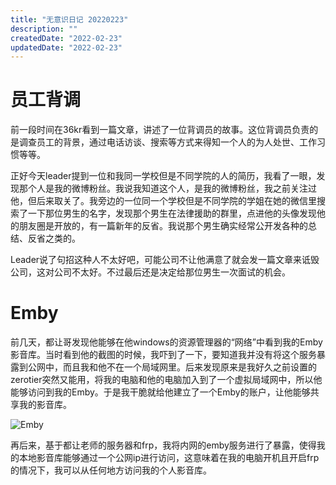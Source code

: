 ```yaml
---
title: "无意识日记 20220223"
description: ""
createdDate: "2022-02-23"
updatedDate: "2022-02-23"
---
```


# 员工背调
前一段时间在36kr看到一篇文章，讲述了一位背调员的故事。这位背调员负责的是调查员工的背景，通过电话访谈、搜索等方式来得知一个人的为人处世、工作习惯等等。

正好今天leader提到一位和我同一学校但是不同学院的人的简历，我看了一眼，发现那个人是我的微博粉丝。我说我知道这个人，是我的微博粉丝，我之前关注过他，但后来取关了。我旁边的一位同一个学校但是不同学院的学姐在她的微信里搜索了一下那位男生的名字，发现那个男生在法律援助的群里，点进他的头像发现他的朋友圈是开放的，有一篇新年的反省。我说那个男生确实经常公开发各种的总结、反省之类的。

Leader说了句招这种人不太好吧，可能公司不让他满意了就会发一篇文章来诋毁公司，这对公司不太好。不过最后还是决定给那位男生一次面试的机会。
[^1]: 后来这位男生选择加入了我所实习的公司。 ——20220420

# Emby
前几天，都让哥发现他能够在他windows的资源管理器的“网络”中看到我的Emby 影音库。当时看到他的截图的时候，我吓到了一下，要知道我并没有将这个服务暴露到公网中，而且我和他不在一个局域网里。后来发现原来是我好久之前设置的zerotier突然又能用，将我的电脑和他的电脑加入到了一个虚拟局域网中，所以他能够访问到我的Emby。于是我干脆就给他建立了一个Emby的账户，让他能够共享我的影音库。

<img
  src="/images/posts/emby.png"
  alt="Emby"
/>

再后来，基于都让老师的服务器和frp，我将内网的emby服务进行了暴露，使得我的本地影音库能够通过一个公网ip进行访问，这意味着在我的电脑开机且开启frp的情况下，我可以从任何地方访问我的个人影音库。